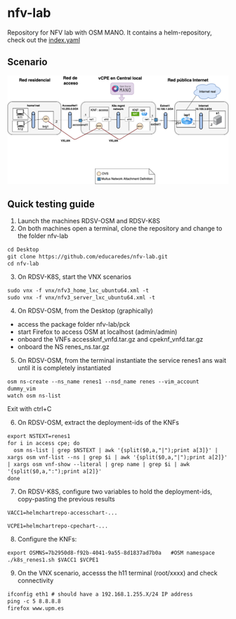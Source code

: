 # nfv-lab
Repository for NFV lab with OSM MANO.
It contains a helm-repository, check out the [index.yaml](index.yaml)

## Scenario
![scenario detail](doc/nfv-lab-figura4.drawio.png)

## Quick testing guide
1. Launch the machines RDSV-OSM and RDSV-K8S
2. On both machines open a terminal, clone the repository and change to the folder nfv-lab

```
cd Desktop
git clone https://github.com/educaredes/nfv-lab.git
cd nfv-lab
```

3. On RDSV-K8S, start the VNX scenarios

```
sudo vnx -f vnx/nfv3_home_lxc_ubuntu64.xml -t
sudo vnx -f vnx/nfv3_server_lxc_ubuntu64.xml -t
```

4. On RDSV-OSM, from the Desktop (graphically)
- access the package folder nfv-lab/pck
- start Firefox to access OSM at localhost (admin/admin)
- onboard the VNFs accessknf_vnfd.tar.gz and cpeknf_vnfd.tar.gz
- onboard the NS renes_ns.tar.gz

5. On RDSV-OSM, from the terminal instantiate the service renes1 ans wait 
until it is completely instantiated

```
osm ns-create --ns_name renes1 --nsd_name renes --vim_account dummy_vim
watch osm ns-list
```

Exit with ctrl+C

6. On RDSV-OSM, extract the deployment-ids of the KNFs

```
export NSTEXT=renes1
for i in access cpe; do 
  osm ns-list | grep $NSTEXT | awk '{split($0,a,"|");print a[3]}' | xargs osm vnf-list --ns | grep $i | awk '{split($0,a,"|");print a[2]}' | xargs osm vnf-show --literal | grep name | grep $i | awk '{split($0,a,":");print a[2]}'
done
```

7. On RDSV-K8S, configure two variables to hold the deployment-ids, copy-pasting the previous results

```
VACC1=helmchartrepo-accesschart-...
```

```
VCPE1=helmchartrepo-cpechart-...
```

8. Configure the KNFs:

```
export OSMNS=7b2950d8-f92b-4041-9a55-8d1837ad7b0a   #OSM namespace
./k8s_renes1.sh $VACC1 $VCPE1
```

9. On the VNX scenario, accesss the h11 terminal (root/xxxx) and  check connectivity

```
ifconfig eth1 # should have a 192.168.1.255.X/24 IP address
ping -c 5 8.8.8.8
firefox www.upm.es
```
